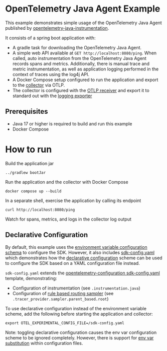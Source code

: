 # OpenTelemetry Java Agent Example

This example demonstrates simple usage of the OpenTelemetry Java Agent published
by [opentelemetry-java-instrumentation](https://github.com/open-telemetry/opentelemetry-java-instrumentation).

It consists of a spring boot application with:

- A gradle task for downloading the OpenTelemetry Java Agent.
- A simple web API available at `GET http://localhost:8080/ping`. When called,
  auto instrumentation from the OpenTelemetry Java Agent records spans and
  metrics. Additionally, there is manual trace and metric instrumentation, as
  well as application logging performed in the context of traces using the log4j
  API.
- A Docker Compose setup configured to run the application and export to
  the [collector](https://opentelemetry.io/docs/collector/) via OTLP.
- The collector is configured with
  the [OTLP receiver](https://github.com/open-telemetry/opentelemetry-collector/tree/main/receiver/otlpreceiver)
  and export it to standard out with
  the [logging exporter](https://github.com/open-telemetry/opentelemetry-collector/tree/main/exporter/debugexporter)

## Prerequisites

* Java 17 or higher is required to build and run this example
* Docker Compose

# How to run

Build the application jar

```shell
../gradlew bootJar
```

Run the application and the collector with Docker Compose

```shell
docker compose up --build
```

In a separate shell, exercise the application by calling its endpoint

```shell
curl http://localhost:8080/ping
```

Watch for spans, metrics, and logs in the collector log output

## Declarative Configuration

By default, this example uses the [environment variable configuration schema](https://github.com/open-telemetry/opentelemetry-specification/blob/main/specification/configuration/sdk-environment-variables.md) to configure the SDK. However, it also includes [sdk-config.yaml](./sdk-config.yaml) which demonstrates how the [declarative configuration](https://opentelemetry.io/docs/specs/otel/configuration/#declarative-configuration) scheme can be used to configure the SDK based on a YAML configuration file instead. 

`sdk-config.yaml` extends the [opentelemetry-configuration sdk-config.yaml](https://github.com/open-telemetry/opentelemetry-configuration/blob/v0.3.0/examples/sdk-config.yaml) template, demonstrating:

- Configuration of instrumentation (see `.instrumentation.java`) 
- Configuration of [rule based routing sampler](https://github.com/open-telemetry/opentelemetry-java-contrib/tree/main/samplers) (see `.tracer_provider.sampler.parent_based.root`)

To use declarative configuration instead of the environment variable scheme, add the following before starting the application and collector:

```shell
export OTEL_EXPERIMENTAL_CONFIG_FILE=/sdk-config.yaml
```

Note: toggling declarative configuration causes the env var configuration scheme to be ignored completely. However, there is support for [env var substitution](https://opentelemetry.io/docs/specs/otel/configuration/data-model/#environment-variable-substitution) within configuration files.
